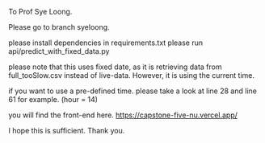 To Prof Sye Loong.

Please go to branch syeloong.

please install dependencies in requirements.txt please run api/predict_with_fixed_data.py

please note that this uses fixed date, as it is retrieving data from full_tooSlow.csv instead of live-data. However, it is using the current time.

if you want to use a pre-defined time. please take a look at line 28 and line 61 for example. (hour = 14)

you will find the front-end here. https://capstone-five-nu.vercel.app/

I hope this is sufficient. Thank you.
